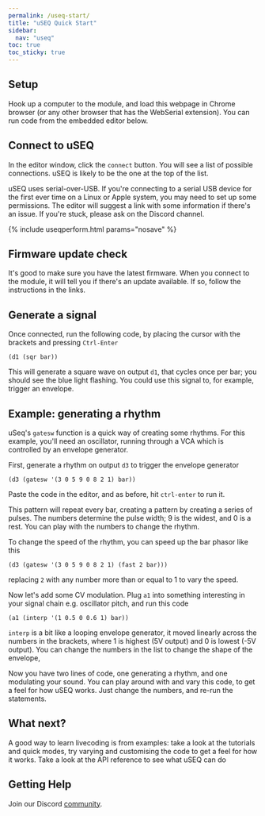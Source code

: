```yaml
---
permalink: /useq-start/
title: "uSEQ Quick Start"
sidebar:
  nav: "useq"
toc: true
toc_sticky: true
---
```


## Setup

Hook up a computer to the module, and load this webpage in Chrome browser (or any other browser that has the WebSerial extension).   You can run code from the embedded editor below.


## Connect to uSEQ

In the editor window, click the   ```connect``` button. You will see a list of possible connections. uSEQ is likely to be the one at the top of the list.

uSEQ uses serial-over-USB. If you're connecting to a serial USB device for the first ever time on a Linux or Apple system, you may need to set up some permissions.  The editor will suggest a link with some information if there's an issue.  If you're stuck, please ask on the Discord channel.

{% include useqperform.html params="nosave" %}



## Firmware update check

It's good to make sure you have the latest firmware.  When you connect to the module, it will tell you if there's an update available.  If so, follow the instructions in the links.


## Generate a signal

Once connected, run the following code, by placing the cursor with the brackets and pressing ```Ctrl-Enter```

```
(d1 (sqr bar))
```

This will generate a square wave on output  ```d1```, that cycles once per bar; you should see the blue light flashing.  You could use this signal to, for example, trigger an envelope.

## Example: generating a rhythm

uSeq's ```gatesw``` function is a quick way of creating some rhythms.  For this example, you'll need an oscillator, running through a VCA which is controlled by an envelope generator.

First, generate a rhythm on output ```d3``` to trigger the envelope generator

```
(d3 (gatesw '(3 0 5 9 0 8 2 1) bar))
```

Paste the code in the editor, and as before, hit ```ctrl-enter``` to run it.

This pattern will repeat every bar, creating a pattern by creating a series of pulses. The numbers determine the pulse width; 9 is the widest, and 0 is a rest. You can play with the numbers to change the rhythm.

To change the speed of the rhythm, you can speed up the bar phasor like this

```
(d3 (gatesw '(3 0 5 9 0 8 2 1) (fast 2 bar)))
```

replacing ```2``` with any number more than or equal to 1 to vary the speed.

Now let's add some CV modulation. Plug ```a1``` into something interesting in your signal chain e.g. oscillator pitch, and run this code

```
(a1 (interp '(1 0.5 0 0.6 1) bar))
```

```interp``` is a bit like a looping envelope generator, it moved linearly across the numbers in the brackets, where 1 is highest (5V output) and 0 is lowest (-5V output).  You can change the numbers in the list to change the shape of the envelope,

Now you have two lines of code, one generating a rhythm, and one modulating your sound.  You can play around with and vary this code, to get a feel for how uSEQ works.  Just change the numbers, and re-run the statements.

## What next?

A good way to learn livecoding is from examples: take a look at the tutorials and quick modes, try varying and customising the code to get a feel for how it works. Take a look at the API reference to see what uSEQ can do

## Getting Help

Join our Discord [community](/useq-community/).






